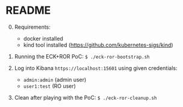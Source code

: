 # README

0. Requirements:
    * docker installed
    * kind tool installed (https://github.com/kubernetes-sigs/kind)
   
1. Running the ECK+ROR PoC: `$ ./eck-ror-bootstrap.sh`

2. Log into Kibana `https://localhost:15601` using given credentials:
    * `admin:admin` (admin user)
    * `user1:test` (RO user)

3. Clean after playing with the PoC: `$ ./eck-ror-cleanup.sh`
